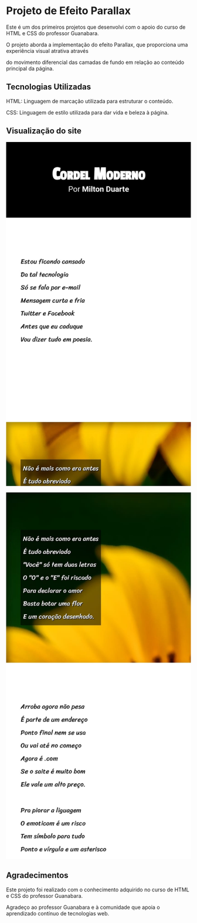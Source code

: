 # Projeto de Efeito Parallax

Este é um dos primeiros projetos que desenvolvi com o apoio do curso de HTML e CSS do professor Guanabara. 

O projeto aborda a implementação do efeito Parallax, que proporciona uma experiência visual atrativa através 

do movimento diferencial das camadas de fundo em relação ao conteúdo principal da página.



## Tecnologias Utilizadas

HTML: Linguagem de marcação utilizada para estruturar o conteúdo.

CSS: Linguagem de estilo utilizada para dar vida e beleza à página.



## Visualização do site


![imagem do site](https://github.com/willianapamorim/projeto-cordel/blob/main/imagens/img1.jpeg?raw=true)

![imagem do site](https://github.com/willianapamorim/projeto-cordel/blob/main/imagens/img2.jpeg?raw=true)

## Agradecimentos

Este projeto foi realizado com o conhecimento adquirido no curso de HTML e CSS do professor Guanabara.

Agradeço ao professor Guanabara e à comunidade que apoia o aprendizado contínuo de tecnologias web.

